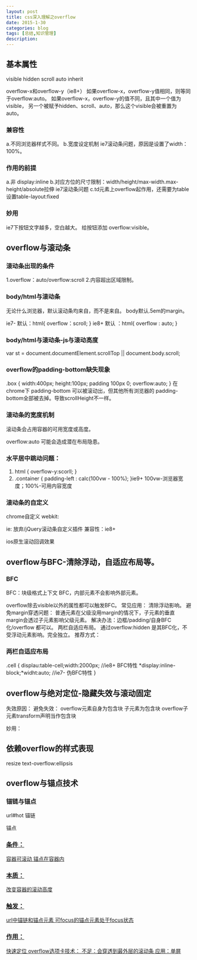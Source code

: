 ```yaml
---
layout: post
title: css深入理解之overflow
date: 2015-1-30
categories: blog
tags: [总结,知识管理]
description: 
---
```



## 基本属性

visible hidden scroll auto inherit

overflow-x和overflow-y（ie8+）
如果overflow-x，overflow-y值相同，则等同于overflow:auto。
如果overflow-x，overflow-y的值不同，且其中一个值为visible，
另一个被赋予hidden、scroll、auto，那么这个visible会被重置为auto。

### 兼容性
a.不同浏览器样式不同。
b.宽度设定机制
ie7滚动条问题，原因是设置了width：100%。

### 作用的前提
a.非 display:inline
b.对应方位的尺寸限制：width/height/max-width.max-height/absolute拉伸
ie7滚动条问题
c.td元素上overflow起作用，还需要为table设置table-layout:fixed

### 妙用
ie7下按钮文字越多，空白越大。
给按钮添加 overflow:visible。

## overflow与滚动条

### 滚动条出现的条件
1.overflow：auto/overflow:scroll
2.内容超出区域限制。

### body/html与滚动条
无论什么浏览器，默认滚动条均来自<html>，而不是来自<body>。
body默认.5em的margin。

ie7- 默认：html{ overflow：scroll; }
ie8+ 默认 ：html{ overflow : auto; }

### body/html与滚动条-js与滚动高度
var st = document.documentElement.scrollTop || document.body.scroll;

### overflow的padding-bottom缺失现象
.box { width:400px; height:100px; padding 100px 0; overflow:auto; }
在chrome下 padding-bottom 可以被滚动出，但其他所有浏览器的
padding-bottom全部被去掉。导致scrollHeight不一样。

### 滚动条的宽度机制
滚动条会占用容器的可用宽度或高度。

overflow:auto 可能会造成潜在布局隐患。

### 水平居中跳动问题：
1. html { overflow-y:scorll; }
2. .container { padding-left : calc(100vw - 100%); }ie9+
100vw-浏览器宽度；100%-可用内容宽度

### 滚动条的自定义
chrome自定义 webkit:

ie: 放弃/jQuery滚动条自定义插件
兼容性：ie8+

ios原生滚动回调效果


## overflow与BFC-清除浮动，自适应布局等。

### BFC

BFC：块级格式上下文
BFC，内部元素不会影响外部元素。

overflow除去visible以外的属性都可以触发BFC。
常见应用：
清除浮动影响。
避免margin穿透问题：
普通元素在父级没用margin的情况下，子元素的垂直margin会透过子元素影响父级元素。
解决办法：边框/padding/自身BFC化/overflow 都可以。
两栏自适应布局。
通过overflow:hidden 是其BFC化，不受浮动元素影响。完全独立。
推荐方式：



### 两栏自适应布局

.cell {
        displau:table-cell;width:2000px; //ie8+ BFC特性
       *display:inline-block;*widht:auto; //ie7- 伪BFC特性
}
 
## overflow与绝对定位-隐藏失效与滚动固定

失效原因：
避免失效：
overflow元素自身为包含块
子元素为包含块
overflow子元素transform声明当作包含块

妙用：


## 依赖overflow的样式表现
resize
text-overflow:ellipsis


## overflow与锚点技术

### 锚链与锚点
url#hot  锚链
<div id="hot"> 锚点
<a href="#hot"/>

### 条件：
容器可滚动
锚点在容器内

### 本质：
改变容器的滚动高度

### 触发：
url中锚链和锚点元素
可focus的锚点元素处于focus状态

### 作用：
快速定位
overflow选项卡技术：
不足：会穿透到最外层的滚动条
应用：单屏



















